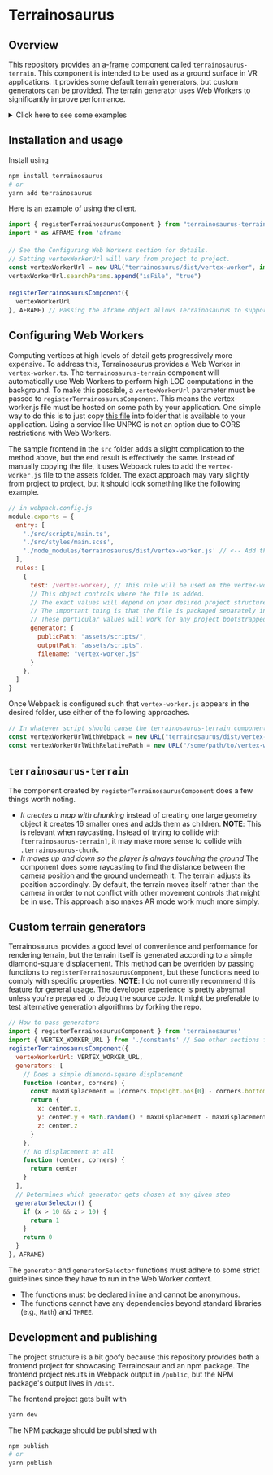 # Terrainosaurus

## Overview

This repository provides an [a-frame](https://aframe.io/docs/1.3.0/introduction/) component called `terrainosaurus-terrain`. This component is intended to be used as a ground surface in VR applications. It provides some default terrain generators, but custom generators can be provided. The terrain generator uses Web Workers to significantly improve performance.

<details>
  <summary>Click here to see some examples</summary>
![Terrainosaurus example output](/public/assets/images/sample_terrain.jpeg)
![Terrainosaurus more example output](/public/assets/images/sample_terrain_2.jpeg)
</details>


## Installation and usage

Install using

```bash
npm install terrainosaurus
# or
yarn add terrainosaurus
```

Here is an example of using the client.

```javascript
import { registerTerrainosaurusComponent } from "terrainosaurus-terrain";
import * as AFRAME from 'aframe'

// See the Configuring Web Workers section for details.
// Setting vertexWorkerUrl will vary from project to project.
const vertexWorkerUrl = new URL("terrainosaurus/dist/vertex-worker", import.meta.url)
vertexWorkerUrl.searchParams.append("isFile", "true")

registerTerrainosaurusComponent({
  vertexWorkerUrl
}, AFRAME) // Passing the aframe object allows Terrainosaurus to support using aframe via either NPM or a CDN.
```

## Configuring Web Workers

Computing vertices at high levels of detail gets progressively more expensive. To address this, Terrainosaurus provides a Web Worker in `vertex-worker.ts`.
The `terrainosaurus-terrain` component will automatically use Web Workers to perform high LOD computations in the background. To make this possible, a `vertexWorkerUrl` parameter must be passed to `registerTerrainosaurusComponent`. This means the vertex-worker.js file must be hosted on some path by your application. One simple way to do this is to just copy [this file](https://github.com/ScryVR/terrainosaurus/blob/master/dist/vertex-worker.js) into folder that is available to your application. Using a service like UNPKG is not an option due to CORS restrictions with Web Workers.

The sample frontend in the `src` folder adds a slight complication to the method above, but the end result is effectively the same. Instead of manually copying the file, it uses Webpack rules to add the `vertex-worker.js` file to the assets folder. The exact approach may vary slightly from project to project, but it should look something like the following example.

```javascript
// in webpack.config.js
module.exports = {
  entry: [
    './src/scripts/main.ts', 
    './src/styles/main.scss',
    './node_modules/terrainosaurus/dist/vertex-worker.js' // <-- Add the vertex-worker file here so that Webpack does stuff to it.
  ],
  rules: [
    {
      test: /vertex-worker/, // This rule will be used on the vertex-worker.js file
      // This object controls where the file is added.
      // The exact values will depend on your desired project structure.
      // The important thing is that the file is packaged separately instead of in some bundle.
      // These particular values will work for any project bootstrapped using Inframous (https://www.npmjs.com/package/inframous)
      generator: {
        publicPath: "assets/scripts/",
        outputPath: "assets/scripts",
        filename: "vertex-worker.js"
      }
    },
  ]
}
```

Once Webpack is configured such that `vertex-worker.js` appears in the desired folder, use either of the following approaches.

```javascript
// In whatever script should cause the terrainosaurus-terrain component to be registered
const vertexWorkerUrlWithWebpack = new URL("terrainosaurus/dist/vertex-worker", import.meta.url)
const vertexWorkerUrlWithRelativePath = new URL("/some/path/to/vertex-worker.js", window.location.origin)
```

## `terrainosaurus-terrain`

The component created by `registerTerrainosaurusComponent` does a few things worth noting.

* *It creates a map with chunking*
instead of creating one large geometry object it creates 16 smaller ones and adds them as children. **NOTE**: This is relevant when raycasting. Instead of trying to collide with `[terrainosaurus-terrain]`, it may make more sense to collide with `.terrainosaurus-chunk`.
* *It moves up and down so the player is always touching the ground*
The component does some raycasting to find the distance between the camera position and the ground underneath it. The terrain adjusts its position accordingly. By default, the terrain moves itself rather than the camera in order to not conflict with other movement controls that might be in use. This approach also makes AR mode work much more simply.

## Custom terrain generators

Terrainosaurus provides a good level of convenience and performance for rendering terrain, but the terrain itself is generated according to a simple diamond-square displacement. This method can be overriden by passing functions to `registerTerrainosaurusComponent`, but these functions need to comply with specific properties. **NOTE**: I do not currently recommend this feature for general usage. The developer experience is pretty abysmal unless you're prepared to debug the source code. It might be preferable to test alternative generation algorithms by forking the repo.

```javascript
// How to pass generators
import { registerTerrainosaurusComponent } from 'terrainosaurus'
import { VERTEX_WORKER_URL } from './constants' // See other sections for details about this
registerTerrainosaurusComponent({
  vertexWorkerUrl: VERTEX_WORKER_URL,
  generators: [
    // Does a simple diamond-square displacement
    function (center, corners) {
      const maxDisplacement = (corners.topRight.pos[0] - corners.bottomLeft.pos[0]) / 2
      return {
        x: center.x,
        y: center.y + Math.random() * maxDisplacement - maxDisplacement / 2,
        z: center.z
      }
    },
    // No displacement at all
    function (center, corners) {
      return center
    }
  ],
  // Determines which generator gets chosen at any given step
  generatorSelector() {
    if (x > 10 && z > 10) {
      return 1
    }
    return 0
  }
}, AFRAME)
```

The `generator` and `generatorSelector` functions must adhere to some strict guidelines since they have to run in the Web Worker context.

* The functions must be declared inline and cannot be anonymous.
* The functions cannot have any dependencies beyond standard libraries (e.g., `Math`) and `THREE`.

## Development and publishing

The project structure is a bit goofy because this repository provides both a frontend project for showcasing Terrainosaur and an npm package.
The frontend project results in Webpack output in `/public`, but the NPM package's output lives in `/dist`.

The frontend project gets built with

```bash
yarn dev
```

The NPM package should be published with

```bash
npm publish
# or
yarn publish
```
